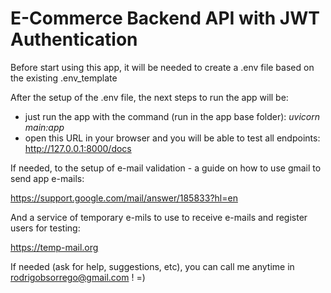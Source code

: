 # E-Commerce Backend API with JWT Authentication

Before start using this app, it will be needed to create a .env file based on the existing .env_template

After the setup of the .env file, the next steps to run the app will be:

- just run the app with the command (run in the app base folder): *uvicorn main:app*
- open this URL in your browser and you will be able to test all endpoints: http://127.0.0.1:8000/docs

If needed, to the setup of e-mail validation - a guide on how to use gmail to send app e-mails:

https://support.google.com/mail/answer/185833?hl=en

And a service of temporary e-mils to use to receive e-mails and register users for testing:

https://temp-mail.org

If needed (ask for help, suggestions, etc), you can call me anytime in rodrigobsorrego@gmail.com ! =)
